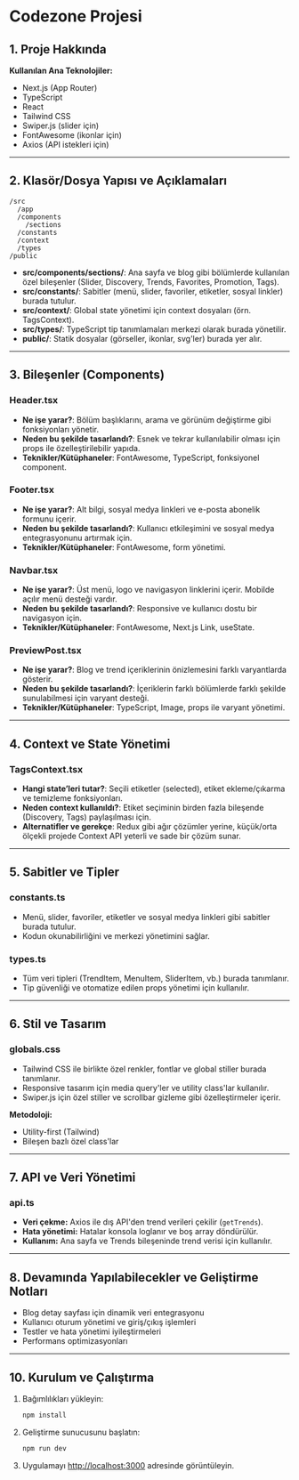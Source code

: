 # Codezone Projesi

## 1. Proje Hakkında

**Kullanılan Ana Teknolojiler:**
- Next.js (App Router)
- TypeScript
- React
- Tailwind CSS
- Swiper.js (slider için)
- FontAwesome (ikonlar için)
- Axios (API istekleri için)

---

## 2. Klasör/Dosya Yapısı ve Açıklamaları

```
/src
  /app
  /components
    /sections
  /constants
  /context
  /types
/public
```

- **src/components/sections/**: Ana sayfa ve blog gibi bölümlerde kullanılan özel bileşenler (Slider, Discovery, Trends, Favorites, Promotion, Tags).
- **src/constants/**: Sabitler (menü, slider, favoriler, etiketler, sosyal linkler) burada tutulur.
- **src/context/**: Global state yönetimi için context dosyaları (örn. TagsContext).
- **src/types/**: TypeScript tip tanımlamaları merkezi olarak burada yönetilir.
- **public/**: Statik dosyalar (görseller, ikonlar, svg'ler) burada yer alır.

---

## 3. Bileşenler (Components)

### Header.tsx
- **Ne işe yarar?**: Bölüm başlıklarını, arama ve görünüm değiştirme gibi fonksiyonları yönetir.
- **Neden bu şekilde tasarlandı?**: Esnek ve tekrar kullanılabilir olması için props ile özelleştirilebilir yapıda.
- **Teknikler/Kütüphaneler**: FontAwesome, TypeScript, fonksiyonel component.

### Footer.tsx
- **Ne işe yarar?**: Alt bilgi, sosyal medya linkleri ve e-posta abonelik formunu içerir.
- **Neden bu şekilde tasarlandı?**: Kullanıcı etkileşimini ve sosyal medya entegrasyonunu artırmak için.
- **Teknikler/Kütüphaneler**: FontAwesome, form yönetimi.

### Navbar.tsx
- **Ne işe yarar?**: Üst menü, logo ve navigasyon linklerini içerir. Mobilde açılır menü desteği vardır.
- **Neden bu şekilde tasarlandı?**: Responsive ve kullanıcı dostu bir navigasyon için.
- **Teknikler/Kütüphaneler**: FontAwesome, Next.js Link, useState.

### PreviewPost.tsx
- **Ne işe yarar?**: Blog ve trend içeriklerinin önizlemesini farklı varyantlarda gösterir.
- **Neden bu şekilde tasarlandı?**: İçeriklerin farklı bölümlerde farklı şekilde sunulabilmesi için varyant desteği.
- **Teknikler/Kütüphaneler**: TypeScript, Image, props ile varyant yönetimi.

---

## 4. Context ve State Yönetimi

### TagsContext.tsx
- **Hangi state’leri tutar?**: Seçili etiketler (selected), etiket ekleme/çıkarma ve temizleme fonksiyonları.
- **Neden context kullanıldı?**: Etiket seçiminin birden fazla bileşende (Discovery, Tags) paylaşılması için.
- **Alternatifler ve gerekçe**: Redux gibi ağır çözümler yerine, küçük/orta ölçekli projede Context API yeterli ve sade bir çözüm sunar.

---

## 5. Sabitler ve Tipler

### constants.ts
- Menü, slider, favoriler, etiketler ve sosyal medya linkleri gibi sabitler burada tutulur.
- Kodun okunabilirliğini ve merkezi yönetimini sağlar.

### types.ts
- Tüm veri tipleri (TrendItem, MenuItem, SliderItem, vb.) burada tanımlanır.
- Tip güvenliği ve otomatize edilen props yönetimi için kullanılır.

---

## 6. Stil ve Tasarım

### globals.css
- Tailwind CSS ile birlikte özel renkler, fontlar ve global stiller burada tanımlanır.
- Responsive tasarım için media query'ler ve utility class'lar kullanılır.
- Swiper.js için özel stiller ve scrollbar gizleme gibi özelleştirmeler içerir.

**Metodoloji:**
- Utility-first (Tailwind)
- Bileşen bazlı özel class'lar

---

## 7. API ve Veri Yönetimi

### api.ts
- **Veri çekme:** Axios ile dış API'den trend verileri çekilir (`getTrends`).
- **Hata yönetimi:** Hatalar konsola loglanır ve boş array döndürülür.
- **Kullanım:** Ana sayfa ve Trends bileşeninde trend verisi için kullanılır.

---


## 8. Devamında Yapılabilecekler ve Geliştirme Notları

- Blog detay sayfası için dinamik veri entegrasyonu
- Kullanıcı oturum yönetimi ve giriş/çıkış işlemleri
- Testler ve hata yönetimi iyileştirmeleri
- Performans optimizasyonları

---

## 10. Kurulum ve Çalıştırma

1. Bağımlılıkları yükleyin:
   ```bash
   npm install
   ```
2. Geliştirme sunucusunu başlatın:
   ```bash
   npm run dev
   ```
3. Uygulamayı [http://localhost:3000](http://localhost:3000) adresinde görüntüleyin.


